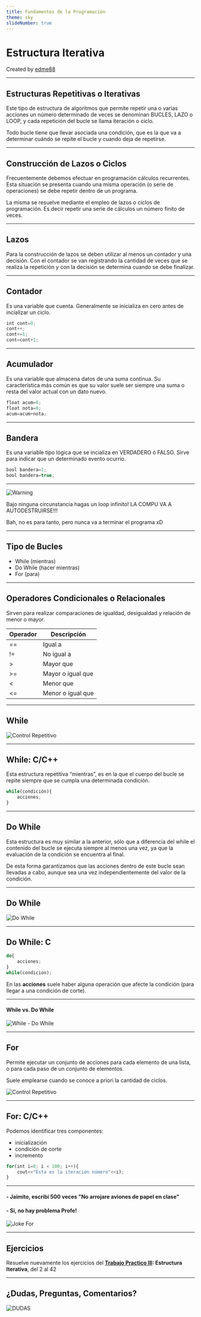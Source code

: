 ```yaml
---
title: Fundamentos de la Programación
theme: sky
slideNumber: true
---
```


# Estructura Iterativa

Created by <i class="fab fa-telegram"></i>
[edme88](https://t.me/edme88)

---
## Estructuras Repetitivas o Iterativas
Este tipo de estructura de algoritmos que permite repetir una o varias acciones un número determinado de veces 
se denominan BUCLES, LAZO o LOOP, y cada repetición del bucle se llama iteración o ciclo.

Todo bucle tiene que llevar asociada una condición, que es la que va a determinar cuándo se repite el bucle y cuando deja de repetirse.
   
---
## Construcción de Lazos o Ciclos
Frecuentemente debemos efectuar en programación cálculos recurrentes. Esta situación se presenta cuando una misma operación (o serie de operaciones) se debe repetir dentro de un programa.

La misma se resuelve mediante el empleo de lazos o ciclos de programación. Es decir repetir una serie de cálculos un número finito de veces.

---
## Lazos
Para la construcción de lazos se deben utilizar al menos un contador y una decisión. Con el contador se
van registrando la cantidad de veces que se realiza la repetición y con la decisión se determina cuando se debe finalizar.

---
## Contador
Es una variable que cuenta. Generalmente se inicializa en cero antes de incializar un ciclo.
````javascript
int cont=0;
cont++;
cont+=1;
cont=cont+1;
````

---
## Acumulador
Es una variable que almacena datos de una suma continua. 
Su característica más común es que su valor suele ser siempre una suma o resta del valor actual con un dato nuevo.
````javascript
float acum=0;
float nota=0;
acum=acum+nota;
````

---
## Bandera
Es una variable tipo lógica que se incializa en VERDADERO ó FALSO.
Sirve para indicar que un determinado evento ocurrio.
````javascript
bool bandera=1;
bool bandera=true;
````

---
![Warning](images/warning.png)

Bajo ninguna circunstancia hagas un loop infinito! LA COMPU VA A AUTODESTRUIRSE!!!

Bah, no es para tanto, pero nunca va a terminar el programa xD
   
---
## Tipo de Bucles
* While (mientras)
* Do While (hacer mientras)
* For (para)

---
## Operadores Condicionales o Relacionales
Sirven para realizar comparaciones de igualdad, desigualdad y relación de menor o mayor.

<!-- .slide: style="font-size: 0.8em" -->
| Operador | Descripción |
|----------|-------------|
| == | Igual a |
| != | No igual a |
| > | Mayor que |
| >= | Mayor o igual que |
| < | Menor que |
| <= | Menor o igual que |

---
## While
![Control Repetitivo](images/U2_control_flujo/while.png)

---
## While: C/C++
Esta estructura repetitiva “mientras”, es en la que el cuerpo del bucle se repite siempre que se cumpla una determinada condición.

````javascript
while(condición){
    acciones;
}
````

---
## Do While
Esta estructura es muy similar a la anterior, sólo que a diferencia del while el contenido del bucle se ejecuta siempre al menos una vez, ya que la evaluación de la condición se encuentra al final.

De esta forma garantizamos que las acciones dentro de este bucle sean llevadas a cabo, aunque sea una vez independientemente del valor de la condición.

---
## Do While
![Do While](images/U2_control_flujo/do_while.png)

---
## Do While: C
````javascript
do{
    acciones;
}
while(condicion);
````
En las **acciones** suele haber alguna operación que afecte la condición (para llegar a una condición de corte).

---
#### While vs. Do While
![While - Do While](images/U3_programacion/correcaminos.jpg)

---
## For
Permite ejecutar un conjunto de acciones para cada elemento de una lista, o para cada paso de un conjunto de  elementos.

Suele emplearse cuando se conoce a priori la cantidad de ciclos.

![Control Repetitivo](images/U2_control_flujo/for.png)

---
## For: C/C++
Podemos identificar tres componentes:
* inicialización
* condición de corte
* incremento

````javascript
for(int i=0; i < 100; i++){
    cout<<"Esta es la iteración número"<<i);
}
````

---
#### - Jaimito, escribi 500 veces "No arrojare aviones de papel en clase"
#### - Si, no hay problema Profe!
![Joke For](images/U2_control_flujo/joke_for.jpg)

---
## Ejercicios
Resuelve nuevamente los ejercicios del **[Trabajo Practico III](https://ucc-fundamentosprogramacion.github.io/GTP/TP3_ejercicios.html#/1): Estructura Iterativa**, del 2 al 42 

---
## ¿Dudas, Preguntas, Comentarios?
![DUDAS](images/pregunta.gif)
